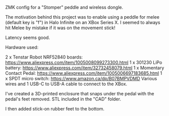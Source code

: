 ZMK config for a "Stomper" peddle and wireless dongle.

The motivation behind this project was to enable using a peddle for melee (default key is "f") in Halo Infinite on an XBox Series X.  I seemed to always hit Melee by mistake if it was on the movement stick!

Latency seems good.

Hardware used:

2 x Tenstar Robot NRF52840 boards: https://www.aliexpress.com/item/1005008099273300.html
1 x 301230 LiPo battery:  https://www.aliexpress.com/item/32732458079.html
1 x Momentary Contact Pedal:  https://www.aliexpress.com/item/1005006697183685.html
1 x SPDT micro switch:  https://www.amazon.ca/dp/B07BMPVDMD
Various wires and 1 USB-C to USB-A cable to connect to the XBox.

I've created a 3D-printed enclosure that snaps under the pedal with the pedal's feet removed.
STL included in the "CAD" folder.

I then added stick-on rubber feet to the bottom.
